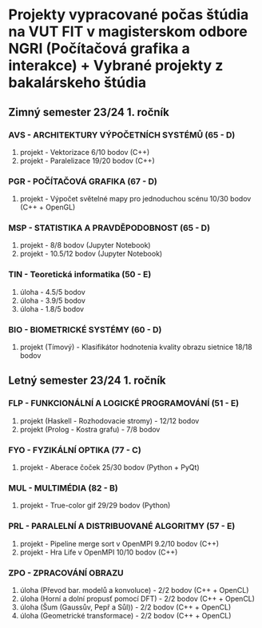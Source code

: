 # Projekty vypracované počas štúdia na VUT FIT v magisterskom odbore NGRI (Počítačová grafika a interakce) + Vybrané projekty z bakalárskeho štúdia

## Zimný semester 23/24 1. ročník
### AVS - ARCHITEKTURY VÝPOČETNÍCH SYSTÉMŮ (65 - D)
1. projekt - Vektorizace 6/10 bodov (C++)
2. projekt - Paralelizace 19/20 bodov (C++)
### PGR - POČÍTAČOVÁ GRAFIKA (67 - D)
1. projekt - Výpočet světelné mapy pro jednoduchou scénu 10/30 bodov (C++ + OpenGL)
### MSP - STATISTIKA A PRAVDĚPODOBNOST (65 - D)
1. projekt - 8/8 bodov (Jupyter Notebook)
2. projekt - 10.5/12 bodov (Jupyter Notebook)
### TIN - Teoretická informatika (50 - E)
1. úloha - 4.5/5 bodov
2. úloha - 3.9/5 bodov
3. úloha - 1.8/5 bodov
### BIO - BIOMETRICKÉ SYSTÉMY (60 - D)
1. projekt (Tímový) - Klasifikátor hodnotenia kvality obrazu sietnice 18/18 bodov
## Letný semester 23/24 1. ročník
### FLP - FUNKCIONÁLNÍ A LOGICKÉ PROGRAMOVÁNÍ (51 - E)
1. projekt (Haskell - Rozhodovacie stromy) - 12/12 bodov
2. projekt (Prolog - Kostra grafu) - 7/8 bodov
### FYO - FYZIKÁLNÍ OPTIKA (77 - C)
1. projekt - Aberace čoček 25/30 bodov (Python + PyQt)
### MUL - MULTIMÉDIA (82 - B)
1. projekt - True-color gif 29/29 bodov (Python)
### PRL - PARALELNÍ A DISTRIBUOVANÉ ALGORITMY (57 - E)
1. projekt - Pipeline merge sort v OpenMPI 9.2/10 bodov (C++)
2. projekt - Hra Life v OpenMPI 10/10 bodov (C++)
### ZPO - ZPRACOVÁNÍ OBRAZU
1. úloha (Převod bar. modelů a konvoluce) - 2/2 bodov (C++ + OpenCL)
2. úloha (Horní a dolní propusť pomocí DFT) - 2/2 bodov (C++ + OpenCL)
3. úloha (Šum (Gaussův, Pepř a Sůl)) - 2/2 bodov (C++ + OpenCL)
4. úloha (Geometrické transformace) - 2/2 bodov (C++ + OpenCL)
